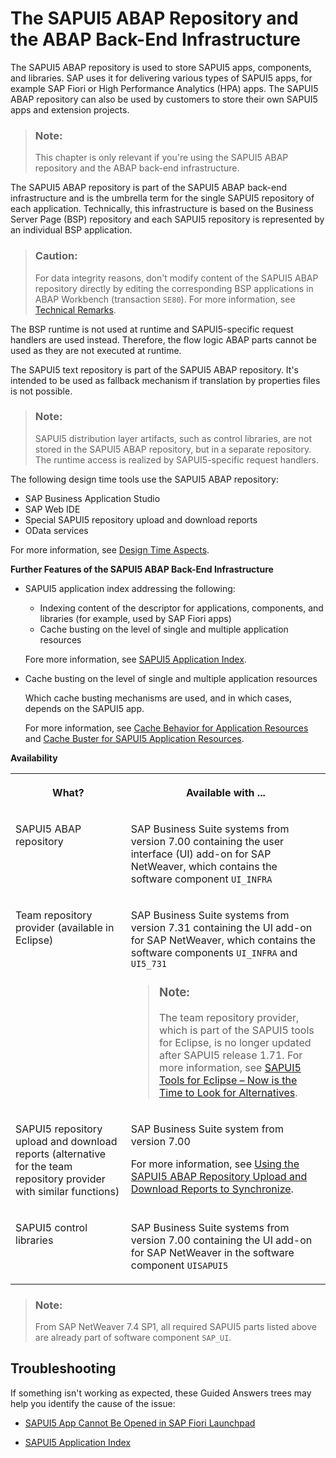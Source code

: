 <!-- loio91f346786f4d1014b6dd926db0e91070 -->

# The SAPUI5 ABAP Repository and the ABAP Back-End Infrastructure

The SAPUI5 ABAP repository is used to store SAPUI5 apps, components, and libraries. SAP uses it for delivering various types of SAPUI5 apps, for example SAP Fiori or High Performance Analytics \(HPA\) apps. The SAPUI5 ABAP repository can also be used by customers to store their own SAPUI5 apps and extension projects.

> ### Note:  
> This chapter is only relevant if you're using the SAPUI5 ABAP repository and the ABAP back-end infrastructure.

The SAPUI5 ABAP repository is part of the SAPUI5 ABAP back-end infrastructure and is the umbrella term for the single SAPUI5 repository of each application. Technically, this infrastructure is based on the Business Server Page \(BSP\) repository and each SAPUI5 repository is represented by an individual BSP application.

> ### Caution:  
> For data integrity reasons, don't modify content of the SAPUI5 ABAP repository directly by editing the corresponding BSP applications in ABAP Workbench \(transaction `SE80`\). For more information, see [Technical Remarks](technical-remarks-5a814d9.md).

The BSP runtime is not used at runtime and SAPUI5-specific request handlers are used instead. Therefore, the flow logic ABAP parts cannot be used as they are not executed at runtime.

The SAPUI5 text repository is part of the SAPUI5 ABAP repository. It's intended to be used as fallback mechanism if translation by properties files is not possible.

> ### Note:  
> SAPUI5 distribution layer artifacts, such as control libraries, are not stored in the SAPUI5 ABAP repository, but in a separate repository. The runtime access is realized by SAPUI5-specific request handlers.

The following design time tools use the SAPUI5 ABAP repository:

-   SAP Business Application Studio
-   SAP Web IDE
-   Special SAPUI5 repository upload and download reports
-   OData services

For more information, see [Design Time Aspects](design-time-aspects-fde0f86.md).



**Further Features of the SAPUI5 ABAP Back-End Infrastructure**

-   SAPUI5 application index addressing the following:

    -   Indexing content of the descriptor for applications, components, and libraries \(for example, used by SAP Fiori apps\)
    -   Cache busting on the level of single and multiple application resources

    Fore more information, see [SAPUI5 Application Index](sapui5-application-index-c5e7098.md).

-   Cache busting on the level of single and multiple application resources

    Which cache busting mechanisms are used, and in which cases, depends on the SAPUI5 app.

    For more information, see [Cache Behavior for Application Resources](cache-behavior-for-application-resources-5449990.md) and [Cache Buster for SAPUI5 Application Resources](cache-buster-for-sapui5-application-resources-4cfe7ef.md).




**Availability**


<table>
<tr>
<th valign="top">

What?

</th>
<th valign="top">

Available with ...

</th>
</tr>
<tr>
<td valign="top">

SAPUI5 ABAP repository

</td>
<td valign="top">

SAP Business Suite systems from version 7.00 containing the user interface \(UI\) add-on for SAP NetWeaver, which contains the software component `UI_INFRA` 

</td>
</tr>
<tr>
<td valign="top">

Team repository provider \(available in Eclipse\)

</td>
<td valign="top">

SAP Business Suite systems from version 7.31 containing the UI add-on for SAP NetWeaver, which contains the software components `UI_INFRA` and `UI5_731`

> ### Note:  
> The team repository provider, which is part of the SAPUI5 tools for Eclipse, is no longer updated after SAPUI5 release 1.71. For more information, see [SAPUI5 Tools for Eclipse – Now is the Time to Look for Alternatives](https://blogs.sap.com/2019/11/26/sapui5-tools-for-eclipse-now-is-the-time-to-look-for-alternatives/).



</td>
</tr>
<tr>
<td valign="top">

SAPUI5 repository upload and download reports \(alternative for the team repository provider with similar functions\)

</td>
<td valign="top">

SAP Business Suite system from version 7.00

For more information, see [Using the SAPUI5 ABAP Repository Upload and Download Reports to Synchronize](using-the-sapui5-abap-repository-upload-and-download-reports-to-synchronize-a560bd6.md).

</td>
</tr>
<tr>
<td valign="top">

SAPUI5 control libraries

</td>
<td valign="top">

SAP Business Suite systems from version 7.00 containing the UI add-on for SAP NetWeaver in the software component `UISAPUI5` 

</td>
</tr>
</table>

> ### Note:  
> From SAP NetWeaver 7.4 SP1, all required SAPUI5 parts listed above are already part of software component `SAP_UI`.



<a name="loio91f346786f4d1014b6dd926db0e91070__section_h3f_5jc_3bc"/>

## Troubleshooting

If something isn't working as expected, these Guided Answers trees may help you identify the cause of the issue:

-   [SAPUI5 App Cannot Be Opened in SAP Fiori Launchpad](https://ga.support.sap.com/dtp/viewer/index.html#/tree/3413/actions/54434)

-   [SAPUI5 Application Index](https://ga.support.sap.com/dtp/viewer/index.html#/tree/3417/actions/54575)


